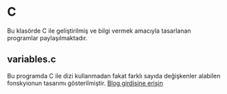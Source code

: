# C

Bu klasörde C ile geliştirilmiş ve bilgi vermek amacıyla tasarlanan programlar paylaşılmaktadır.

## variables.c

Bu programda C ile dizi kullanmadan fakat farklı sayıda değişkenler alabilen fonskyionun tasarımı gösterilmiştir.
[Blog girdisine erişin](http://www.mkytr.com/2017/08/c-ile-farkl-sayda-degisken-alan.html)